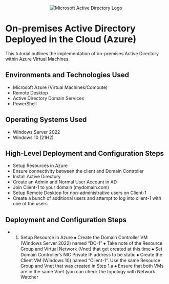 <p align="center">
<img src="https://i.imgur.com/pU5A58S.png" alt="Microsoft Active Directory Logo"/>
</p>

<h1>On-premises Active Directory Deployed in the Cloud (Azure)</h1>
This tutorial outlines the implementation of on-premises Active Directory within Azure Virtual Machines.<br />

<h2>Environments and Technologies Used</h2>

- Microsoft Azure (Virtual Machines/Compute)
- Remote Desktop
- Active Directory Domain Services
- PowerShell

<h2>Operating Systems Used </h2>

- Windows Server 2022
- Windows 10 (21H2)

<h2>High-Level Deployment and Configuration Steps</h2>

- Setup Resources in Azure
- Ensure connectivity between the client and Domain Controller
- Install Active Directory
- Create an Admin and Normal User Account in AD
- Join Client-1 to your domain (mydomain.com)
- Setup Remote Desktop for non-administrative users on Client-1
- Create a bunch of additional users and attempt to log into client-1 with one of the users

<h2>Deployment and Configuration Steps</h2>

- 1. Setup Resource in Azure
  ⦁	Create the Domain Controller VM (Windows Server 2022) named “DC-1”
  ⦁	Take note of the Resource Group and Virtual Network (Vnet) that get created at this time
  ⦁	Set Domain Controller’s NIC Private IP address to be static
  ⦁	Create the Client VM (Windows 10) named “Client-1”. Use the same Resource Group and Vnet that was created in Step 1.a
  ⦁	Ensure that both VMs are in the same Vnet (you can check the topology with Network Watcher
  


